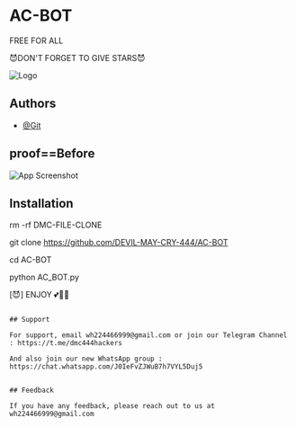 # AC-BOT

FREE FOR ALL 

😈DON'T FORGET TO GIVE STARS😈


![Logo](https://firebasestorage.googleapis.com/v0/b/testing-766a5.appspot.com/o/storage%2Fdata%2FIMG-20230920-WA0056.jpg?alt=media&token=6a323962-c585-4e61-9d8a-afb2959fb236)


## Authors

- [@Git](https://www.github.com/DEVIL-MAY-CRY-444)


## proof==Before
![App Screenshot](https://firebasestorage.googleapis.com/v0/b/testing-766a5.appspot.com/o/storage%2Fdata%2FIMG-20230920-WA0054.jpg?alt=media&token=4183000f-0f60-490a-ac72-0b34d9ff33be)



## Installation

rm -rf DMC-FILE-CLONE

git clone https://github.com/DEVIL-MAY-CRY-444/AC-BOT

cd AC-BOT

python  AC_BOT.py

[😈] ENJOY 💕💞💝
```
    
## Support

For support, email wh224466999@gmail.com or join our Telegram Channel : https://t.me/dmc444hackers

And also join our new WhatsApp group : https://chat.whatsapp.com/J0IeFvZJWuB7h7VYL5Duj5


## Feedback

If you have any feedback, please reach out to us at wh224466999@gmail.com
